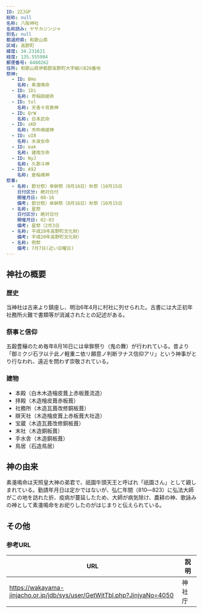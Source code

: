 ```yaml
---
ID: 2ZJGP
総称: null
名称: 八阪神社
名称読み: ヤサカジンジャ
別名: null
都道府県: 和歌山県
区域: 高野町
緯度: 34.231621
経度: 135.555984
郵便番号: 6480262
住所: 和歌山県伊都郡高野町大字細川826番地
祭神:
  - ID: BHo
    名称: 素戔鳴命
  - ID: 1Di
    名称: 奇稲田姫命
  - ID: tol
    名称: 天香々背男神
  - ID: QrW
    名称: 日本武命
  - ID: sKD
    名称: 市杵嶋姫神
  - ID: uI8
    名称: 水波女命
  - ID: eak
    名称: 建南方命
  - ID: NyJ
    名称: 久那斗神
  - ID: A92
    名称: 倉稲魂神
祭事:
  - 名称: 節分祭）傘鉾祭（8月16日）秋祭（10月15日
    日付区分: 絶対日付
    開催月日: 08-16
    備考: 節分祭）傘鉾祭（8月16日）秋祭（10月15日
  - 名称: 星祭
    日付区分: 絶対日付
    開催月日: 02-03
    備考: 星祭（2月3日
  - 名称: 平成20年高野町文化財）
    備考: 平成20年高野町文化財）
  - 名称: 例祭
    備考: 7月7日(近い日曜日)
---
```


## 神社の概要

### 歴史

当神社は古来より鎮座し、明治6年4月に村社に列せられた。古書には大正初年社務所火難で書類等が消滅されたとの記述がある。

### 祭事と信仰

五穀豊穣のため毎年8月16日には傘鉾祭り（鬼の舞）が行われている。昔より「御ミクジ石ヲ以テ此ノ軽重ニ依リ願意ノ判断ヲナス信仰アリ」という神事がとり行なわれ、遠近を問わず崇敬されている。

### 建物

- 本殿（白木木造檜皮葺上赤板葺流造）
- 拝殿（木造檜皮葺赤板葺）
- 社務所（木造瓦葺改修銅板葺）
- 辯天社（木造檜皮葺上赤板葺大社造）
- 宝蔵（木造瓦葺改修銅板葺）
- 末社（木造銅板葺）
- 手水舎（木造銅板葺）
- 鳥居（石造鳥居）

## 神の由来

素戔鳴命は天照皇大神の弟君で、祇園牛頭天王と呼ばれ「祇園さん」として親しまれている。勤請年月日は定かではないが、弘仁年間（810―823）に弘法大師がこの地を訪れた折、疫病が蔓延したため、大師が病気除け、農耕の神、歌詠みの神として素戔鳴命をお祀りしたのがはじまりと伝えられている。

## その他

### 参考URL

| URL                                                                      | 説明   |
| ------------------------------------------------------------------------ | ------ |
| https://wakayama-jinjacho.or.jp/jdb/sys/user/GetWjtTbl.php?JinjyaNo=4050 | 神社庁 |
